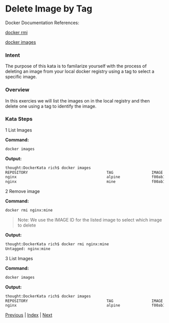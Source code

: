 # Delete Image by Tag

Docker Documentation References:

[docker rmi](https://docs.docker.com/engine/reference/commandline/rmi/)

[docker images](https://docs.docker.com/engine/reference/commandline/images/)

### Intent

The purpose of this kata is to familarize yourself with the process of deleting an image from your local docker registry using a tag to select a specific image.

### Overview

In this exercies we will list the images on in the local registry and then delete one using a tag to identify the image.

### Kata Steps

1 List Images

**Command:**

```bash
docker images
```

**Output:**

```bash
thought:DockerKata rich$ docker images
REPOSITORY                                   TAG                 IMAGE ID            CREATED             SIZE
nginx                                        alpine              f00ab1b3ac6d        2 weeks ago         15.5 MB
nginx                                        mine                f00ab1b3ac6d        2 weeks ago         15.5 MB
```

2 Remove image

**Command:**

```bash
docker rmi nginx:mine
```

> Note: We use the IMAGE ID for the listed image to select which image to delete

**Output:**

```bash
thought:DockerKata rich$ docker rmi nginx:mine
Untagged: nginx:mine
```

3 List Images

**Command:**

```bash
docker images
```

**Output:**

```bash
thought:DockerKata rich$ docker images
REPOSITORY                                   TAG                 IMAGE ID            CREATED             SIZE
nginx                                        alpine              f00ab1b3ac6d        2 weeks ago         15.5 MB
```

[Previous](8_tag_an_image.md) | [Index](README.md) | [Next](#)
